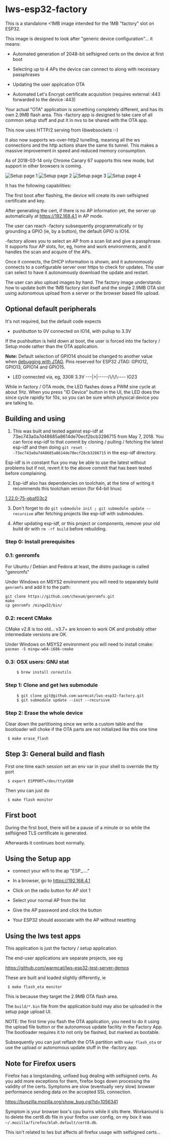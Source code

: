 lws-esp32-factory
=================

This is a standalone <1MB image intended for the 1MB "factory" slot on ESP32.

This image is designed to look after "generic device configuration"... it means:

 - Automated generation of 2048-bit selfsigned certs on the device at first boot

 - Selecting up to 4 APs the device can connect to along with necessary passphrases

 - Updating the user application OTA

 - Automated Let's Encrypt certificate acquisition (requires external :443 forwarded
   to the device :443)

Your actual "OTA" application is something completely different, and has its own 2.9MB
flash area.  This -factory app is designed to take care of all common setup stuff and
put it in nvs to be shared with the OTA app.

This now uses HTTP/2 serving from libwebsockets :-)

It also now supports ws-over-http2 tunelling, meaning all
the ws connections and the http actions share the same tls
tunnel.  This makes a massive improvement in speed and
reduced memory consumption.

As of 2018-03-14 only Chrome Canary 67 supports this new
mode, but support in other browsers is coming.

![Setup page 1](https://libwebsockets.org/factory-1.png)
![Setup page 2](https://libwebsockets.org/factory-2.png)
![Setup page 3](https://libwebsockets.org/factory-3.png)
![Setup page 4](https://libwebsockets.org/factory-4.png)

It has the following capabilities:

The first boot after flashing, the device will create its own selfsigned certificate and key.

After generating the cert, if there is no AP information yet, the server up automatically at https://192.168.4.1 in AP mode.

The user can reach -factory subsequently programmatically or by grounding a GPIO (ie, by a button), the default GPIO is IO14.

-factory allows you to select an AP from a scan list and give a passphrase.  It supports four AP slots,
for, eg, home and work environments, and it handles the scan and acquire of the APs.

Once it connects, the DHCP information is shown, and it autonomously connects to a configurable server over https to check for updates.  The user can select to have it autonomously download the update and restart.

The user can also upload images by hand.  The factory image understands how to update both the 1MB factory slot itself and the single 2.9MB OTA slot using autonomous upload from a server or the browser based file upload.

## Optional default peripherals

It's not required, but the default code expects

 - pushbutton to 0V connected on IO14, with pullup to 3.3V

If the pushbutton is held down at boot, the user is forced into the factory / Setup mode rather than the OTA application.

**Note:** Default selection of GPIO14 should be changed to another value when [debugging with JTAG](http://esp-idf.readthedocs.io/en/latest/api-guides/jtag-debugging/index.html). Pins reserved for ESP32 JTAG: GPIO12, GPIO13, GPIO14 and GPIO15.

 - LED connected via, eg, 330R   3.3V ---|>|-----/\\/\\/\\---- IO23

While in factory / OTA mode, the LED flashes dows a PWM sine cycle at about 1Hz.  When you press "ID Device" button in the UI, the LED does the since cycle rapidly for 10s, so you can be sure which physical device you are talking to.


## Building and using

1) This was built and tested against esp-idf at 73ec743a0a7d48685a8614de70ecf2bcb3286715
from May 7, 2018.  You can force esp-idf to that commit by cloning / pulling / fetching
the latest esp-idf and then doing `git reset --73ec743a0a7d48685a8614de70ecf2bcb3286715`
in the esp-idf directory.

Esp-idf is in constant flux you may be able to use the latest without problems but if not,
revert it to the above commit that has been tested before complaining.

2) Esp-idf also has dependencies on toolchain, at the time of writing it recommends this toolchain version (for 64-bit linux)

[1.22.0-75-gbaf03c2](https://dl.espressif.com/dl/xtensa-esp32-elf-linux64-1.22.0-75-gbaf03c2-5.2.0.tar.gz)

3) Don't forget to do `git submodule init ; git submodule update --recursive` after fetching projects like esp-idf with submodules.

4) After updating esp-idf, or this project or components, remove your old build dir with `rm -rf build` before rebuilding.

### Step 0: Install prerequisites

### 0.1: genromfs

For Ubuntu / Debian and Fedora at least, the distro package is called "genromfs"

Under Windows on MSYS2 environment you will need to separately build `genromfs` and add it to the path:

```
git clone https://github.com/chexum/genromfs.git
make
cp genromfs /mingw32/bin/
```

### 0.2: recent CMake

CMake v2.8 is too old... v3.7+ are known to work OK and probably other intermediate versions are OK.

Under Windows on MSYS2 environment you will need to install cmake: `pacman -S mingw-w64-i686-cmake`

### 0.3: OSX users: GNU stat

```
     $ brew install coreutils
```

### Step 1: Clone and get lws submodule

```
     $ git clone git@github.com:warmcat/lws-esp32-factory.git
     $ git submodule update --init --recursive
```

### Step 2: Erase the whole device

Clear down the partitioning since we write a custom table and the bootloader
will choke if the OTA parts are not initialized like this one time

```
 $ make erase_flash
```

## Step 3: General build and flash

First one time each session set an env var in your shell to override the tty port

```
 $ export ESPPORT=/dev/ttyUSB0
```

Then you can just do

```
 $ make flash monitor
```

## First boot

During the first boot, there will be a pause of a minute or so while the selfsigned
TLS certificate is generated.

Afterwards it continues boot normally.

## Using the Setup app

 - connect your wifi to the ap "ESP_...."

 - In a browser, go to https://192.168.4.1

 - Click on the radio button for AP slot 1

 - Select your normal AP from the list

 - Give the AP password and click the button

 - Your ESP32 should associate with the AP without resetting

## Using the lws test apps

This application is just the factory / setup application.

The end-user applications are separate projects, see eg

https://github.com/warmcat/lws-esp32-test-server-demos

These are built and loaded slightly differently, ie

```
 $ make flash_ota monitor
```

This is because they target the 2.9MB OTA flash area.

The `build/*.bin` file from the application build may also be uploaded in the setup page upload UI.

NOTE: the first time you flash the OTA application, you need to do it using the
upload file button or the autonomous update facility in the Factory App.  The bootloader
requires it to not only be flashed, but marked as bootable.

Subsequently you can just reflash the OTA partition with `make flash_ota` or use the upload or autonomous update stuff in the -factory app.

## Note for Firefox users

Firefox has a longstanding, unfixed bug dealing with selfsigned certs.  As you add more exceptions for them,
firefox bogs down processing the validity of the certs.  Symptoms are slow (eventually very slow) browser
performance sending data on the accepted SSL connection.

https://bugzilla.mozilla.org/show_bug.cgi?id=1056341

Symptom is your browser box's cpu burns while it sits there.  Workaround is to delete the cert8.db file in
your firefox user config, on my box it was `~/.mozilla/firefox/blah.default/cert8.db`.

This isn't related to lws but affects all firefox usage with selfsigned certs...

